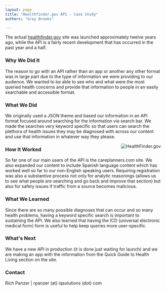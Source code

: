 ```yaml
---
layout: page
title: "Healthfinder.gov API - Case Study"
authors: "Gray Brooks"

---
```


The actual [healthfinder.gov](http://healthfinder.gov/) site was launched approximately twelve years ago, while the API is a fairly recent development that has occurred in the past year and a half.

### Why We Did It
The reason to go with an API rather than an app or another any other format was in large part due to the type of information we were providing to our audience. We wanted to be able to see who and what were the most queried health concerns and provide that information to people in an easily searchable and accessible format.

### What We Did
We originally used a JSON theme and based our information in an API format focused around searching for the information via search bar. We made the searches very keyword specific so that users can search the plethora of health issues they may be diagnosed with across our content and use that information in whatever way they please.

<div style="float: right">
    <img src="https://cloud.githubusercontent.com/assets/633088/2859437/2b863d3c-d1a5-11e3-8bf3-263ebbcf880a.png" alt="HealthFinder.gov"/>
</div>

### How It Worked
So far one of our main users of the API is the careplanners.com site. We also expanded our content to include Spanish language content which has worked well so far to our non-English speaking users. Requiring registration was also a substantive process not only for analytic reasonings (allows us to see what people are searching and go back and improve that section) but also for safety issues if traffic from a source becomes malicious.

### What We Learned
Since there are so many possible diagnoses that can occur and so many health problems, having a keyword specific search is important to sustaining the API. We also learned that having the ICD (universal electronic medical form) form is useful to help keep queries more user-specific.

### What's Next
We have a new API in production (it is done just waiting for launch) and we are making an app with the information from the Quick Guide to Health Living section on the site.

### Contact
Rich Panzer | rpanzer (at) iqsolutions (dot) com
